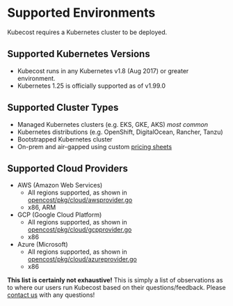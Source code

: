 Supported Environments
======================

Kubecost requires a Kubernetes cluster to be deployed. 

## Supported Kubernetes Versions

* Kubecost runs in any Kubernetes v1.8 (Aug 2017) or greater environment.
* Kubernetes 1.25 is officially supported as of v1.99.0

## Supported Cluster Types

* Managed Kubernetes clusters (e.g. EKS, GKE, AKS) *most common*
* Kubernetes distributions (e.g. OpenShift, DigitalOcean, Rancher, Tanzu)
* Bootstrapped Kubernetes cluster
* On-prem and air-gapped using custom [pricing sheets](https://docs.kubecost.com/install-and-configure/install/provider-installations/air-gapped#how-do-i-configure-prices-for-my-on-premise-assets)

## Supported Cloud Providers

* AWS (Amazon Web Services)
  * All regions supported, as shown in [opencost/pkg/cloud/awsprovider.go](https://github.com/opencost/opencost/blob/0c2f063052723a65ca62a4c75be23392806b6fac/pkg/cloud/awsprovider.go#L111)
  * x86, ARM
* GCP (Google Cloud Platform)
  * All regions supported, as shown in [opencost/pkg/cloud/gcpprovider.go](https://github.com/opencost/opencost/blob/0c2f063052723a65ca62a4c75be23392806b6fac/pkg/cloud/gcpprovider.go#L41)
  * x86
* Azure (Microsoft)
  * All regions supported, as shown in [opencost/pkg/cloud/azureprovider.go](https://github.com/opencost/opencost/blob/0c2f063052723a65ca62a4c75be23392806b6fac/pkg/cloud/azureprovider.go#L82)
  * x86

**This list is certainly not exhaustive!** This is simply a list of observations as to where our users run Kubecost based on their questions/feedback. Please [contact us](https://docs.kubecost.com/other-resources/contactus) with any questions!

